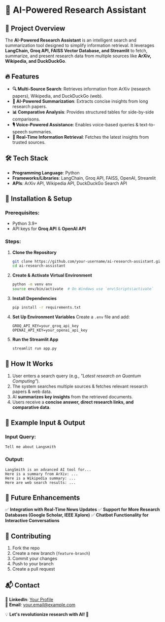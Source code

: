 # 🚀 AI-Powered Research Assistant

## 📌 Project Overview
The **AI-Powered Research Assistant** is an intelligent search and summarization tool designed to simplify information retrieval. It leverages **LangChain, Groq API, FAISS Vector Database, and Streamlit** to fetch, summarize, and present research data from multiple sources like **ArXiv, Wikipedia, and DuckDuckGo**.

## 🔥 Features
- **🔍 Multi-Source Search**: Retrieves information from ArXiv (research papers), Wikipedia, and DuckDuckGo (web).
- **📑 AI-Powered Summarization**: Extracts concise insights from long research papers.
- **📊 Comparative Analysis**: Provides structured tables for side-by-side comparisons.
- **🎙️ Voice-Powered Assistance**: Enables voice-based queries & text-to-speech summaries.
- **📡 Real-Time Information Retrieval**: Fetches the latest insights from trusted sources.

## 🛠️ Tech Stack
- **Programming Language**: Python
- **Frameworks/Libraries**: LangChain, Groq API, FAISS, OpenAI, Streamlit
- **APIs**: ArXiv API, Wikipedia API, DuckDuckGo Search API

## 🚀 Installation & Setup
### Prerequisites:
- Python 3.9+
- API keys for **Groq API** & **OpenAI API**

### Steps:
1. **Clone the Repository**
   ```bash
   git clone https://github.com/your-username/ai-research-assistant.git
   cd ai-research-assistant
   ```
2. **Create & Activate Virtual Environment**
   ```bash
   python -m venv env
   source env/bin/activate  # On Windows use `env\Scripts\activate`
   ```
3. **Install Dependencies**
   ```bash
   pip install -r requirements.txt
   ```
4. **Set Up Environment Variables**
   Create a `.env` file and add:
   ```env
   GROQ_API_KEY=your_groq_api_key
   OPENAI_API_KEY=your_openai_api_key
   ```
5. **Run the Streamlit App**
   ```bash
   streamlit run app.py
   ```

## 🎯 How It Works
1. User enters a search query (e.g., *"Latest research on Quantum Computing"*).
2. The system searches multiple sources & fetches relevant research papers & web data.
3. AI **summarizes key insights** from the retrieved documents.
4. Users receive a **concise answer, direct research links, and comparative data**.

## 📌 Example Input & Output
### **Input Query:**
```plaintext
Tell me about Langsmith
```
### **Output:**
```plaintext
LangSmith is an advanced AI tool for...
Here is a summary from ArXiv: ...
Here is a Wikipedia summary: ...
Here are web search results: ...
```

## 🔮 Future Enhancements
✅ **Integration with Real-Time News Updates**
✅ **Support for More Research Databases (Google Scholar, IEEE Xplore)**
✅ **Chatbot Functionality for Interactive Conversations**

## 🤝 Contributing
1. Fork the repo
2. Create a new branch (`feature-branch`)
3. Commit your changes
4. Push to your branch
5. Create a pull request

## 📬 Contact
🔗 **LinkedIn**: [Your Profile](https://linkedin.com/in/your-profile)  
📧 **Email**: your.email@example.com

💡 **Let's revolutionize research with AI! 🚀**
